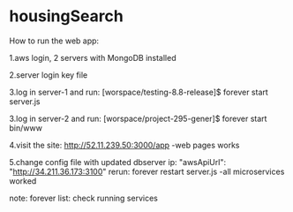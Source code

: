 # housingSearch

How to run the web app:

1.aws login, 2 servers with MongoDB installed

2.server login key file

3.log in server-1 and run: [worspace/testing-8.8-release]$ forever start server.js

3.log in server-2 and run: [worspace/project-295-gener]$ forever start bin/www 

4.visit the site: http://52.11.239.50:3000/app
-web pages works

5.change config file with updated dbserver ip: "awsApiUrl": "http://34.211.36.173:3100"
rerun: forever restart server.js
-all microservices worked

note:
forever list: check running services
